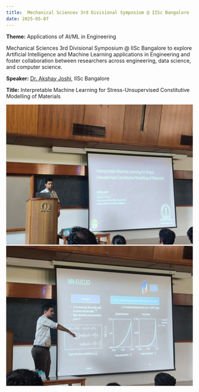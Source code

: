 ```yaml
---
title:  Mechanical Sciences 3rd Divisional Symposium @ IISc Bangalore
date: 2025-05-07
---
```


**Theme:** Applications of AI/ML in Engineering



<!--more-->



Mechanical Sciences 3rd Divisional Symposium @ IISc Bangalore to explore Artificial Intelligence and Machine Learning applications in Engineering and foster collaboration between researchers across engineering, data science, and computer science.


**Speaker:** [Dr. Akshay Joshi](https://mecheng.iisc.ac.in/people/akshay-joshi/), IISc Bangalore

**Title:** Interpretable Machine Learning for Stress-Unsupervised Constitutive Modelling of Materials


![3rd MS Symposium-2025](event1.jpeg)
![3rd MS Symposium-2025-1](event2.jpeg "3rd MS Symposium, IISc Bangalore")



